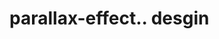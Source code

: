 # parallax-effect.. desgin                                                                                                 
   
